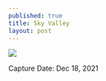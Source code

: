 ```yaml
---
published: true
title: Sky Valley
layout: post
---
```



![]({{site.baseurl}}/images/Acatenango-01.jpg)

Capture Date: Dec 18, 2021
